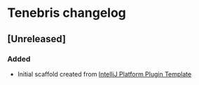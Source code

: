 <!-- Keep a Changelog guide -> https://keepachangelog.com -->

# Tenebris changelog

## [Unreleased]
### Added
- Initial scaffold created from [IntelliJ Platform Plugin Template](https://github.com/JetBrains/intellij-platform-plugin-template)
